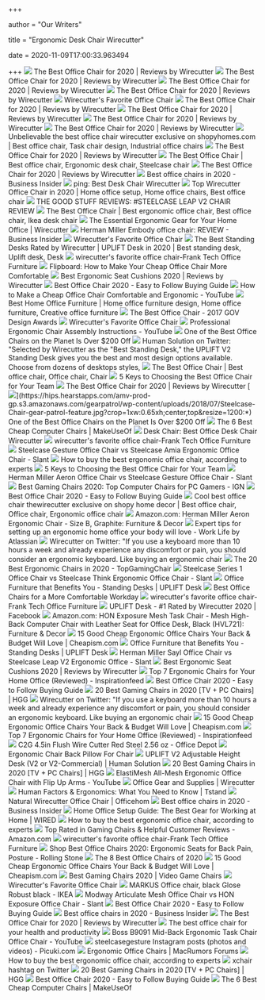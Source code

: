 +++
        
author = "Our Writers"
        
title = "Ergonomic Desk Chair Wirecutter"
        
date = 2020-11-09T17:00:33.963494
        
+++
[ ![](https://cdn.thewirecutter.com/wp-content/media/2020/09/officechairs-2048px-9607.jpg?auto=webp&crop=1.91:1&width=1200)](https://cdn.thewirecutter.com/wp-content/media/2020/09/officechairs-2048px-9607.jpg?auto=webp&crop=1.91:1&width=1200) The Best Office Chair for 2020 | Reviews by Wirecutter
[ ![](https://cdn.thewirecutter.com/wp-content/media/2020/09/officechairs-2048px-9498.jpg?auto=webp&quality=60&crop=3:2&width=570)](https://cdn.thewirecutter.com/wp-content/media/2020/09/officechairs-2048px-9498.jpg?auto=webp&quality=60&crop=3:2&width=570) The Best Office Chair for 2020 | Reviews by Wirecutter
[ ![](https://cdn.thewirecutter.com/wp-content/media/2020/09/officechairs-2048px-5953.jpg?auto=webp&quality=75&width=1024)](https://cdn.thewirecutter.com/wp-content/media/2020/09/officechairs-2048px-5953.jpg?auto=webp&quality=75&width=1024) The Best Office Chair for 2020 | Reviews by Wirecutter
[ ![](https://cdn.thewirecutter.com/wp-content/media/2020/09/officechairs-2048px-5976.jpg?auto=webp&quality=75&width=1024)](https://cdn.thewirecutter.com/wp-content/media/2020/09/officechairs-2048px-5976.jpg?auto=webp&quality=75&width=1024) The Best Office Chair for 2020 | Reviews by Wirecutter
[ ![](https://thumbor.forbes.com/thumbor/960x0/https%3A%2F%2Fblogs-images.forbes.com%2Fforbes-finds%2Ffiles%2F2018%2F05%2Fimage1-640.jpg)](https://thumbor.forbes.com/thumbor/960x0/https%3A%2F%2Fblogs-images.forbes.com%2Fforbes-finds%2Ffiles%2F2018%2F05%2Fimage1-640.jpg) Wirecutter's Favorite Office Chair
[ ![](https://cdn.thewirecutter.com/wp-content/uploads/2018/04/office-chair-lowres-5983-630x420.jpg)](https://cdn.thewirecutter.com/wp-content/uploads/2018/04/office-chair-lowres-5983-630x420.jpg) The Best Office Chair for 2020 | Reviews by Wirecutter
[ ![](https://cdn.thewirecutter.com/wp-content/media/2020/09/officechairs-2048px-9393.jpg?auto=webp&quality=75&width=1024)](https://cdn.thewirecutter.com/wp-content/media/2020/09/officechairs-2048px-9393.jpg?auto=webp&quality=75&width=1024) The Best Office Chair for 2020 | Reviews by Wirecutter
[ ![](https://cdn.thewirecutter.com/wp-content/uploads/2020/05/20200512_erg-workstation-630.png)](https://cdn.thewirecutter.com/wp-content/uploads/2020/05/20200512_erg-workstation-630.png) The Best Office Chair for 2020 | Reviews by Wirecutter
[ ![](https://cdn.thewirecutter.com/wp-content/uploads/2019/10/office-chair-lowres-5974-630x420.jpg)](https://cdn.thewirecutter.com/wp-content/uploads/2019/10/office-chair-lowres-5974-630x420.jpg) The Best Office Chair for 2020 | Reviews by Wirecutter
[ ![](https://i.pinimg.com/564x/d0/85/5c/d0855c5d51504eef5dcff3be1fd2512b.jpg)](https://i.pinimg.com/564x/d0/85/5c/d0855c5d51504eef5dcff3be1fd2512b.jpg) Unbelievable the best office chair wirecutter exclusive on shopyhomes.com |  Best office chair, Task chair design, Industrial office chairs
[ ![](https://cdn.thewirecutter.com/wp-content/media/2020/09/officechairs-2048px-5970.jpg?auto=webp&quality=75&width=1024)](https://cdn.thewirecutter.com/wp-content/media/2020/09/officechairs-2048px-5970.jpg?auto=webp&quality=75&width=1024) The Best Office Chair for 2020 | Reviews by Wirecutter
[ ![](https://i.pinimg.com/originals/4b/fc/cf/4bfccf0172001332415d92cc8970a117.jpg)](https://i.pinimg.com/originals/4b/fc/cf/4bfccf0172001332415d92cc8970a117.jpg) The Best Office Chair | Best office chair, Ergonomic desk chair, Steelcase  chair
[ ![](https://d1b5h9psu9yexj.cloudfront.net/25878/HON-Exposure_20180409-142502_full.jpg)](https://d1b5h9psu9yexj.cloudfront.net/25878/HON-Exposure_20180409-142502_full.jpg) The Best Office Chair for 2020 | Reviews by Wirecutter
[ ![](https://i.insider.com/5e6ff846c485400dac21a626?width=1100&format=jpeg&auto=webp)](https://i.insider.com/5e6ff846c485400dac21a626?width=1100&format=jpeg&auto=webp) Best office chairs in 2020 - Business Insider
[ ![](https://lh3.googleusercontent.com/proxy/rByVt3qRjXGgD7fUQpZa28fW_IlTaiBb3hlRDVndLeG_fMmwdrhwnLXCenfDF5kBhzx99a3av_qBnD3S385G1P6DoKSdZWDDRt699ZxS1-xN-xsoUEqpwbqs4ysvmFEBwBdcoMzCKCqqDP2HMDaTXsoAkiCeRCxoItqTACFVqKS5M7DMhQGakCdQGcWsk1pM2OwF1jNX8s8L2i0sECqksNFhSimUM9Fw-aorwtciF9D4lPa8F7YO=w1200-h630-p-k-no-nu)](https://lh3.googleusercontent.com/proxy/rByVt3qRjXGgD7fUQpZa28fW_IlTaiBb3hlRDVndLeG_fMmwdrhwnLXCenfDF5kBhzx99a3av_qBnD3S385G1P6DoKSdZWDDRt699ZxS1-xN-xsoUEqpwbqs4ysvmFEBwBdcoMzCKCqqDP2HMDaTXsoAkiCeRCxoItqTACFVqKS5M7DMhQGakCdQGcWsk1pM2OwF1jNX8s8L2i0sECqksNFhSimUM9Fw-aorwtciF9D4lPa8F7YO=w1200-h630-p-k-no-nu) ping: Best Desk Chair Wirecutter
[ ![](https://i.pinimg.com/originals/c8/93/e9/c893e97330278ecf1b738528578edaff.jpg)](https://i.pinimg.com/originals/c8/93/e9/c893e97330278ecf1b738528578edaff.jpg) Top Wirecutter Office Chair in 2020 | Home office setup, Home office chairs,  Best office chair
[ ![](http://4.bp.blogspot.com/-A278L171lm8/VJiDzy6XY3I/AAAAAAAAFMw/UKqdq9ot4sE/s640/is.jpg)](http://4.bp.blogspot.com/-A278L171lm8/VJiDzy6XY3I/AAAAAAAAFMw/UKqdq9ot4sE/s640/is.jpg) THE GOOD STUFF REVIEWS: #STEELCASE LEAP V2 CHAIR REVIEW
[ ![](https://i.pinimg.com/originals/af/69/fa/af69fa557476abe33c416351512f7d31.jpg)](https://i.pinimg.com/originals/af/69/fa/af69fa557476abe33c416351512f7d31.jpg) The Best Office Chair | Best ergonomic office chair, Best office chair,  Ikea desk chair
[ ![](https://cdn.thewirecutter.com/wp-content/uploads/2019/01/7d4NUr-UTOqaYY5PAb-ZsA-630x420.jpg)](https://cdn.thewirecutter.com/wp-content/uploads/2019/01/7d4NUr-UTOqaYY5PAb-ZsA-630x420.jpg) The Essential Ergonomic Gear for Your Home Office | Wirecutter
[ ![](https://i.insider.com/57c9e8d709d293ce178b5f13?width=750&format=jpeg&auto=webp)](https://i.insider.com/57c9e8d709d293ce178b5f13?width=750&format=jpeg&auto=webp) Herman Miller Embody office chair: REVIEW - Business Insider
[ ![](https://thumbor.forbes.com/thumbor/640x380/https://blogs-images.forbes.com/forbes-finds/files/2018/05/image5-640.jpg?width=960)](https://thumbor.forbes.com/thumbor/640x380/https://blogs-images.forbes.com/forbes-finds/files/2018/05/image5-640.jpg?width=960) Wirecutter's Favorite Office Chair
[ ![](https://i.pinimg.com/originals/4d/5e/27/4d5e270c8f0caa4e5aaf437355901786.png)](https://i.pinimg.com/originals/4d/5e/27/4d5e270c8f0caa4e5aaf437355901786.png) The Best Standing Desks Rated by Wirecutter | UPLIFT Desk in 2020 | Best  standing desk, Uplift desk, Desk
[ ![](https://img5398.weyesimg.com/uploads/fedz1x1c.allweyes.com/images/15468260309642.jpg?imageView2/2/w/800/q/75)](https://img5398.weyesimg.com/uploads/fedz1x1c.allweyes.com/images/15468260309642.jpg?imageView2/2/w/800/q/75) wirecutter\'s favorite office chair-Frank Tech Office Furniture
[ ![](https://cdn.thewirecutter.com/wp-content/uploads/2020/07/priceyofficechairalternative-lowres-iStock-1216129947-630x420.jpg)](https://cdn.thewirecutter.com/wp-content/uploads/2020/07/priceyofficechairalternative-lowres-iStock-1216129947-630x420.jpg) Flipboard: How to Make Your Cheap Office Chair More Comfortable
[ ![](https://cdn.thewirecutter.com/wp-content/media/2020/09/ergonomicseatcushions2020-2048-9754.jpg?auto=webp&crop=1.91:1&width=1200)](https://cdn.thewirecutter.com/wp-content/media/2020/09/ergonomicseatcushions2020-2048-9754.jpg?auto=webp&crop=1.91:1&width=1200) Best Ergonomic Seat Cushions 2020 | Reviews by Wirecutter
[ ![](https://webtrainingguides.com/wp-content/uploads/2020/01/best-office-chairs-featured.jpg)](https://webtrainingguides.com/wp-content/uploads/2020/01/best-office-chairs-featured.jpg) Best Office Chair 2020 - Easy to Follow Buying Guide
[ ![](https://i.ytimg.com/vi/y6kTMbejo9o/mqdefault.jpg)](https://i.ytimg.com/vi/y6kTMbejo9o/mqdefault.jpg) How to Make a Cheap Office Chair Comfortable and Ergonomic - YouTube
[ ![](https://i.pinimg.com/originals/14/82/1f/14821faa6d852908331058d6cbd347d8.jpg)](https://i.pinimg.com/originals/14/82/1f/14821faa6d852908331058d6cbd347d8.jpg) Best Home Office Furniture | Home office furniture design, Home office  furniture, Creative office furniture
[ ![](https://d39lxsrz40jt15.cloudfront.net/downloads/EDG2012/o_1aanu6j1i1l8ljk250n65dglfa_w1000_h563.png)](https://d39lxsrz40jt15.cloudfront.net/downloads/EDG2012/o_1aanu6j1i1l8ljk250n65dglfa_w1000_h563.png) The Best Office Chair - 2017 GOV Design Awards
[ ![](https://thumbor.forbes.com/thumbor/640x424/https://blogs-images.forbes.com/forbes-finds/files/2018/05/image2-640.jpg?width=960)](https://thumbor.forbes.com/thumbor/640x424/https://blogs-images.forbes.com/forbes-finds/files/2018/05/image2-640.jpg?width=960) Wirecutter's Favorite Office Chair
[ ![](https://i.ytimg.com/vi/YoPlQYU6IBc/maxresdefault.jpg)](https://i.ytimg.com/vi/YoPlQYU6IBc/maxresdefault.jpg) Professional Ergonomic Chair Assembly Instructions - YouTube
[ ![](https://hips.hearstapps.com/amv-prod-gp.s3.amazonaws.com/gearpatrol/wp-content/uploads/2018/07/Steelcase-Chair-gear-patrol-full-lead.jpg)](https://hips.hearstapps.com/amv-prod-gp.s3.amazonaws.com/gearpatrol/wp-content/uploads/2018/07/Steelcase-Chair-gear-patrol-full-lead.jpg) One of the Best Office Chairs on the Planet Is Over $200 Off
[ ![](https://pbs.twimg.com/media/D55KjIxW0AAG_yf.jpg:large)](https://pbs.twimg.com/media/D55KjIxW0AAG_yf.jpg:large) Human Solution on Twitter: "Selected by Wirecutter as the "Best Standing  Desk," the UPLIFT V2 Standing Desk gives you the best and most design  options available. Choose from dozens of desktops styles,
[ ![](https://i.pinimg.com/originals/8d/67/62/8d6762ab65bb321dd2bbaf98b6f50fe3.jpg)](https://i.pinimg.com/originals/8d/67/62/8d6762ab65bb321dd2bbaf98b6f50fe3.jpg) The Best Office Chair | Best office chair, Office chair, Chair
[ ![](https://blog.mccoy-rockford.com/hubfs/mri-blog-banner.jpg)](https://blog.mccoy-rockford.com/hubfs/mri-blog-banner.jpg) 5 Keys to Choosing the Best Office Chair for Your Team
[ ![](https://cdn.thewirecutter.com/wp-content/media/2020/09/officechairs-2048px-6049.jpg?auto=webp&quality=60&crop=3:2&width=570)](https://cdn.thewirecutter.com/wp-content/media/2020/09/officechairs-2048px-6049.jpg?auto=webp&quality=60&crop=3:2&width=570) The Best Office Chair for 2020 | Reviews by Wirecutter
[ ![](https://hips.hearstapps.com/amv-prod-gp.s3.amazonaws.com/gearpatrol/wp-content/uploads/2018/07/Steelcase-Chair-gear-patrol-feature.jpg?crop=1xw:0.65xh;center,top&resize=1200:*)](https://hips.hearstapps.com/amv-prod-gp.s3.amazonaws.com/gearpatrol/wp-content/uploads/2018/07/Steelcase-Chair-gear-patrol-feature.jpg?crop=1xw:0.65xh;center,top&resize=1200:*) One of the Best Office Chairs on the Planet Is Over $200 Off
[ ![](https://static2.makeuseofimages.com/wp-content/uploads/2018/09/best-computer-chairs-students.jpg)](https://static2.makeuseofimages.com/wp-content/uploads/2018/09/best-computer-chairs-students.jpg) The 6 Best Cheap Computer Chairs | MakeUseOf
[ ![](https://lh6.googleusercontent.com/proxy/BvQXajXHrj46V5l7KBhmr6Laifig4ae39A03dF54M2hCRO1245-Fbn54Y3UaBAkAhPsiwuokhbvQSi1lWuxDP3f06oO4mNRxSICV_QQboKv21fQmAZGmvtdXZNg2-igqZkth-OexD5tzCF9u07Olavg7nFYbF6DV__ySrHED4IBzsSfOSi_NiX-_hwlScUg0LS6kIX8i5IjPOdJtSnedI8eY77YqwRSIF1JmXeFT5lJ17vxywP7a7RTEO2XU=s0-d)](https://lh6.googleusercontent.com/proxy/BvQXajXHrj46V5l7KBhmr6Laifig4ae39A03dF54M2hCRO1245-Fbn54Y3UaBAkAhPsiwuokhbvQSi1lWuxDP3f06oO4mNRxSICV_QQboKv21fQmAZGmvtdXZNg2-igqZkth-OexD5tzCF9u07Olavg7nFYbF6DV__ySrHED4IBzsSfOSi_NiX-_hwlScUg0LS6kIX8i5IjPOdJtSnedI8eY77YqwRSIF1JmXeFT5lJ17vxywP7a7RTEO2XU=s0-d) Desk Chair: Best Office Desk Chair Wirecutter
[ ![](https://img5398.weyesimg.com/uploads/fedz1x1c.allweyes.com/images/15624127153045.jpg?imageView2/2/w/800/q/75)](https://img5398.weyesimg.com/uploads/fedz1x1c.allweyes.com/images/15624127153045.jpg?imageView2/2/w/800/q/75) wirecutter\'s favorite office chair-Frank Tech Office Furniture
[ ![](https://ucarecdn.com/eaa7b529-cfd6-4275-ab61-a90a39216779/-/format/jpeg/-/progressive/yes/-/preview/2048x2048/)](https://ucarecdn.com/eaa7b529-cfd6-4275-ab61-a90a39216779/-/format/jpeg/-/progressive/yes/-/preview/2048x2048/) Steelcase Gesture Office Chair vs Steelcase Amia Ergonomic Office Chair -  Slant
[ ![](https://media2.s-nbcnews.com/i/newscms/2020_25/3390893/ergonomic-office-chairs-kr-2x1-tease-200618_38008296185ce90fd52b401caf79df24.jpg)](https://media2.s-nbcnews.com/i/newscms/2020_25/3390893/ergonomic-office-chairs-kr-2x1-tease-200618_38008296185ce90fd52b401caf79df24.jpg) How to buy the best ergonomic office chair, according to experts
[ ![](https://blog.mccoy-rockford.com/hubfs/chairs.jpg)](https://blog.mccoy-rockford.com/hubfs/chairs.jpg) 5 Keys to Choosing the Best Office Chair for Your Team
[ ![](https://ucarecdn.com/f5241c49-855b-4da2-b2ec-dae6a5b99714/-/format/jpeg/-/progressive/yes/-/preview/2048x2048/)](https://ucarecdn.com/f5241c49-855b-4da2-b2ec-dae6a5b99714/-/format/jpeg/-/progressive/yes/-/preview/2048x2048/) Herman Miller Aeron Office Chair vs Steelcase Gesture Office Chair - Slant
[ ![](https://assets-prd.ignimgs.com/2020/06/03/10-1591197574716.jpg)](https://assets-prd.ignimgs.com/2020/06/03/10-1591197574716.jpg) Best Gaming Chairs 2020: Top Computer Chairs for PC Gamers - IGN
[ ![](https://webtrainingguides.com/wp-content/uploads/2019/10/71G667FwxuL._AC_SL1500_.jpg)](https://webtrainingguides.com/wp-content/uploads/2019/10/71G667FwxuL._AC_SL1500_.jpg) Best Office Chair 2020 - Easy to Follow Buying Guide
[ ![](https://i.pinimg.com/originals/8f/ab/1f/8fab1f994e4865a3dc01c973cf23054d.jpg)](https://i.pinimg.com/originals/8f/ab/1f/8fab1f994e4865a3dc01c973cf23054d.jpg) Cool best office chair thewirecutter exclusive on shopy home decor | Best office  chair, Office chair, Ergonomic office chair
[ ![](https://images-na.ssl-images-amazon.com/images/I/71VVk7m8aIL._AC_SX522_.jpg)](https://images-na.ssl-images-amazon.com/images/I/71VVk7m8aIL._AC_SX522_.jpg) Amazon.com: Herman Miller Aeron Ergonomic Chair - Size B, Graphite:  Furniture & Decor
[ ![](https://atlassianblog.wpengine.com/wp-content/uploads/2020/04/brand-4548-how-to-create-your-ideal-work-from-home-setup-scaled.jpg)](https://atlassianblog.wpengine.com/wp-content/uploads/2020/04/brand-4548-how-to-create-your-ideal-work-from-home-setup-scaled.jpg) Expert tips for setting up an ergonomic home office your body will love -  Work Life by Atlassian
[ ![](https://pbs.twimg.com/media/ER4L1ayXsAADfAE.jpg)](https://pbs.twimg.com/media/ER4L1ayXsAADfAE.jpg) Wirecutter on Twitter: "If you use a keyboard more than 10 hours a week and  already experience any discomfort or pain, you should consider an ergonomic  keyboard. Like buying an ergonomic chair
[ ![](https://topgamingchair.com/wp-content/uploads/2019/01/Best-ergonomic-chair.jpg)](https://topgamingchair.com/wp-content/uploads/2019/01/Best-ergonomic-chair.jpg) The 20 Best Ergonomic Chairs in 2020 - TopGamingChair
[ ![](https://ucarecdn.com/6c74a23a-ca4f-4166-8705-dc8c33906500/-/format/jpeg/-/progressive/yes/-/preview/2048x2048/)](https://ucarecdn.com/6c74a23a-ca4f-4166-8705-dc8c33906500/-/format/jpeg/-/progressive/yes/-/preview/2048x2048/) Steelcase Series 1 Office Chair vs Steelcase Think Ergonomic Office Chair -  Slant
[ ![](https://i.ytimg.com/vi/8krBbc31gBM/sddefault.jpg)](https://i.ytimg.com/vi/8krBbc31gBM/sddefault.jpg) Office Furniture that Benefits You - Standing Desks | UPLIFT Desk
[ ![](https://hips.hearstapps.com/hmg-prod.s3.amazonaws.com/images/2195348-gallery6-1543429224.jpg)](https://hips.hearstapps.com/hmg-prod.s3.amazonaws.com/images/2195348-gallery6-1543429224.jpg) Best Office Chairs for a More Comfortable Workday
[ ![](https://img5398.weyesimg.com/uploads/fedz1x1c.allweyes.com/images/15598102416247.jpg?imageView2/2/w/800/q/75)](https://img5398.weyesimg.com/uploads/fedz1x1c.allweyes.com/images/15598102416247.jpg?imageView2/2/w/800/q/75) wirecutter\'s favorite office chair-Frank Tech Office Furniture
[ ![](https://lookaside.fbsbx.com/lookaside/crawler/media/?media_id=666212907312645&get_thumbnail=1)](https://lookaside.fbsbx.com/lookaside/crawler/media/?media_id=666212907312645&get_thumbnail=1) UPLIFT Desk - #1 Rated by Wirecutter 2020 | Facebook
[ ![](https://images-na.ssl-images-amazon.com/images/I/71wwFRnkTDL._AC_SY741_.jpg)](https://images-na.ssl-images-amazon.com/images/I/71wwFRnkTDL._AC_SY741_.jpg) Amazon.com: HON Exposure Mesh Task Chair - Mesh High-Back Computer Chair  with Leather Seat for Office Desk, Black (HVL721): Furniture & Decor
[ ![](https://cdn.cheapism.com/images/26670-5.max-784x410.jpg)](https://cdn.cheapism.com/images/26670-5.max-784x410.jpg) 15 Good Cheap Ergonomic Office Chairs Your Back & Budget Will Love |  Cheapism.com
[ ![](https://cdn11.bigcommerce.com/s-l85bzww3lo/content/img/home/builder/mobile/homepage-desk-build-accessories-m.png)](https://cdn11.bigcommerce.com/s-l85bzww3lo/content/img/home/builder/mobile/homepage-desk-build-accessories-m.png) Office Furniture that Benefits You - Standing Desks | UPLIFT Desk
[ ![](https://ucarecdn.com/95d14cda-76bf-4e89-b217-f3a9e74097bb/-/format/jpeg/-/progressive/yes/-/preview/2048x2048/)](https://ucarecdn.com/95d14cda-76bf-4e89-b217-f3a9e74097bb/-/format/jpeg/-/progressive/yes/-/preview/2048x2048/) Herman Miller Sayl Office Chair vs Steelcase Leap V2 Ergonomic Office -  Slant
[ ![](https://cdn.thewirecutter.com/wp-content/media/2020/09/ergonomicseatcushions2020-2048-9756.jpg)](https://cdn.thewirecutter.com/wp-content/media/2020/09/ergonomicseatcushions2020-2048-9756.jpg) Best Ergonomic Seat Cushions 2020 | Reviews by Wirecutter
[ ![](https://inspirationfeed.com/wp-content/uploads/2020/04/Duramont-Ergonomic-Adjustable-Office-Chair-with-Lumbar-Support-and-Rollerblade-Wheels.jpg)](https://inspirationfeed.com/wp-content/uploads/2020/04/Duramont-Ergonomic-Adjustable-Office-Chair-with-Lumbar-Support-and-Rollerblade-Wheels.jpg) Top 7 Ergonomic Chairs for Your Home Office (Reviewed) - Inspirationfeed
[ ![](https://webtrainingguides.com/wp-content/uploads/2019/10/61r3JZ4vJuL._SL1500_.jpg)](https://webtrainingguides.com/wp-content/uploads/2019/10/61r3JZ4vJuL._SL1500_.jpg) Best Office Chair 2020 - Easy to Follow Buying Guide
[ ![](https://mljzsatzn43z.i.optimole.com/tP-GR8Q-wMaF8XmH/w:1024/h:683/q:90/https://www.highgroundgaming.com/wp-content/uploads/2019/10/gaming-chairs-hardware-page.jpg)](https://mljzsatzn43z.i.optimole.com/tP-GR8Q-wMaF8XmH/w:1024/h:683/q:90/https://www.highgroundgaming.com/wp-content/uploads/2019/10/gaming-chairs-hardware-page.jpg) 20 Best Gaming Chairs in 2020 [TV + PC Chairs] | HGG
[ ![](https://pbs.twimg.com/media/ER4L2I7W4AAofDS.jpg)](https://pbs.twimg.com/media/ER4L2I7W4AAofDS.jpg) Wirecutter on Twitter: "If you use a keyboard more than 10 hours a week and  already experience any discomfort or pain, you should consider an ergonomic  keyboard. Like buying an ergonomic chair
[ ![](https://cdn.cheapism.com/images/26670-6.max-784x410.jpg)](https://cdn.cheapism.com/images/26670-6.max-784x410.jpg) 15 Good Cheap Ergonomic Office Chairs Your Back & Budget Will Love |  Cheapism.com
[ ![](https://inspirationfeed.com/wp-content/uploads/2020/04/Flash-Furniture-Desk-Chair-with-Wheels.jpg)](https://inspirationfeed.com/wp-content/uploads/2020/04/Flash-Furniture-Desk-Chair-with-Wheels.jpg) Top 7 Ergonomic Chairs for Your Home Office (Reviewed) - Inspirationfeed
[ ![](https://media.officedepot.com/image/upload/b_rgb:FFFFFF,c_pad,dpr_1.0,f_auto,h_1665,q_auto,w_1250/c_pad,h_1665,w_1250/v1/products/933365/933365_o01_c2g_4_5in_flush_wire_cutter_red_steel_2_56_oz_01220?pgw=1&pgwact=1)](https://media.officedepot.com/image/upload/b_rgb:FFFFFF,c_pad,dpr_1.0,f_auto,h_1665,q_auto,w_1250/c_pad,h_1665,w_1250/v1/products/933365/933365_o01_c2g_4_5in_flush_wire_cutter_red_steel_2_56_oz_01220?pgw=1&pgwact=1) C2G 4.5in Flush Wire Cutter Red Steel 2.56 oz - Office Depot
[ ![](https://thewirecutter.com/wp-content/uploads/2017/03/lumbarsupports-lowres-9216.jpg)](https://thewirecutter.com/wp-content/uploads/2017/03/lumbarsupports-lowres-9216.jpg) Ergonomic Chair Back Pillow For Chair
[ ![](https://cdn11.bigcommerce.com/s-492apnl0xy/products/1804/images/9109/upl960-product-image__00967.1559751138.1217.655.jpg?c=2)](https://cdn11.bigcommerce.com/s-492apnl0xy/products/1804/images/9109/upl960-product-image__00967.1559751138.1217.655.jpg?c=2) UPLIFT V2 Adjustable Height Desk (V2 or V2-Commercial) | Human Solution
[ ![](https://mljzsatzn43z.i.optimole.com/tP-GR8Q-Jy5e14a7/w:252/h:400/q:90/dpr:2.6/https://www.highgroundgaming.com/wp-content/uploads/2017/05/Steelcase-Leap-Chair-Black-Fabric.jpg)](https://mljzsatzn43z.i.optimole.com/tP-GR8Q-Jy5e14a7/w:252/h:400/q:90/dpr:2.6/https://www.highgroundgaming.com/wp-content/uploads/2017/05/Steelcase-Leap-Chair-Black-Fabric.jpg) 20 Best Gaming Chairs in 2020 [TV + PC Chairs] | HGG
[ ![](https://i.ytimg.com/vi/7Mf9GPSKSQU/maxresdefault.jpg)](https://i.ytimg.com/vi/7Mf9GPSKSQU/maxresdefault.jpg) ElastiMesh All-Mesh Ergonomic Office Chair with Flip Up Arms - YouTube
[ ![](https://cdn.thewirecutter.com/wp-content/uploads/2017/10/Facebook-OG-social-share-image_630x420.png)](https://cdn.thewirecutter.com/wp-content/uploads/2017/10/Facebook-OG-social-share-image_630x420.png) Office Gear and Supplies | Wirecutter
[ ![](http://tstand.com/wp-content/uploads/2017/01/office-chair-design.jpg)](http://tstand.com/wp-content/uploads/2017/01/office-chair-design.jpg) Human Factors & Ergonomics: What You Need to Know | Tstand
[ ![](https://s-media-cache-ak0.pinimg.com/originals/1b/9e/65/1b9e65defebdb56e0a2d1884f44315d4.jpg)](https://s-media-cache-ak0.pinimg.com/originals/1b/9e/65/1b9e65defebdb56e0a2d1884f44315d4.jpg) Natural Wirecutter Office Chair | Officehom
[ ![](https://i.insider.com/5ec83927191824036d455f0c?width=800&format=jpeg)](https://i.insider.com/5ec83927191824036d455f0c?width=800&format=jpeg) Best office chairs in 2020 - Business Insider
[ ![](https://media.wired.com/photos/5ee02229ecbf113b412f421a/master/w_1954,h_1466,c_limit/Gear-X-Chair-X2-SOURCE-X-Chair.jpg)](https://media.wired.com/photos/5ee02229ecbf113b412f421a/master/w_1954,h_1466,c_limit/Gear-X-Chair-X2-SOURCE-X-Chair.jpg) Home Office Setup Guide: The Best Gear for Working at Home | WIRED
[ ![](https://media1.s-nbcnews.com/j/newscms/2020_25/3390790/fb9ebd88-bf38-46a6-9551-b5abf7ba2b92-1-41bfc472dfa3a5a5ad84b90b660737e1-5eeaa2c5338e2_0d69ef4a28fa1af62a66057c1c95dfaa.fit-720w.jpeg)](https://media1.s-nbcnews.com/j/newscms/2020_25/3390790/fb9ebd88-bf38-46a6-9551-b5abf7ba2b92-1-41bfc472dfa3a5a5ad84b90b660737e1-5eeaa2c5338e2_0d69ef4a28fa1af62a66057c1c95dfaa.fit-720w.jpeg) How to buy the best ergonomic office chair, according to experts
[ ![](https://m.media-amazon.com/images/I/71O+X3OVmYL._AC_SX500_SY500_.jpg)](https://m.media-amazon.com/images/I/71O+X3OVmYL._AC_SX500_SY500_.jpg) Top Rated in Gaming Chairs & Helpful Customer Reviews - Amazon.com
[ ![](https://img5398.weyesimg.com/uploads/fedz1x1c.allweyes.com/images/15468235862474.jpg?imageView2/2/w/1000/q/75)](https://img5398.weyesimg.com/uploads/fedz1x1c.allweyes.com/images/15468235862474.jpg?imageView2/2/w/1000/q/75) wirecutter\'s favorite office chair-Frank Tech Office Furniture
[ ![](https://www.rollingstone.com/wp-content/uploads/2020/04/office-chairs.jpg)](https://www.rollingstone.com/wp-content/uploads/2020/04/office-chairs.jpg) Shop Best Office Chairs 2020: Ergonomic Seats for Back Pain, Posture -  Rolling Stone
[ ![](https://www.thespruce.com/thmb/wU9qhq2iYXjZFhcoU3d1ej6QnzA=/960x960/smart/filters:no_upscale()/AleraElusionSeriesMeshMid-BackSwivelTiltChairBlack-591b37f13df78cf5fa203f8e.jpg)](https://www.thespruce.com/thmb/wU9qhq2iYXjZFhcoU3d1ej6QnzA=/960x960/smart/filters:no_upscale()/AleraElusionSeriesMeshMid-BackSwivelTiltChairBlack-591b37f13df78cf5fa203f8e.jpg) The 8 Best Office Chairs of 2020
[ ![](https://cdn.cheapism.com/images/26670-1.max-784x410.jpg)](https://cdn.cheapism.com/images/26670-1.max-784x410.jpg) 15 Good Cheap Ergonomic Office Chairs Your Back & Budget Will Love |  Cheapism.com
[ ![](https://hips.hearstapps.com/vader-prod.s3.amazonaws.com/1586880820-progrid-1586880781.jpg?crop=0.8375xw:1xh;center,top&resize=320%3A%2A)](https://hips.hearstapps.com/vader-prod.s3.amazonaws.com/1586880820-progrid-1586880781.jpg?crop=0.8375xw:1xh;center,top&resize=320%3A%2A) Best Gaming Chairs 2020 | Video Game Chairs
[ ![](https://thumbor.forbes.com/thumbor/640x380/https://blogs-images.forbes.com/forbes-finds/files/2018/05/image3-640.jpg?width=960)](https://thumbor.forbes.com/thumbor/640x380/https://blogs-images.forbes.com/forbes-finds/files/2018/05/image3-640.jpg?width=960) Wirecutter's Favorite Office Chair
[ ![](https://www.ikea.com/us/en/images/products/markus-office-chair-glose-black__0491538_PE625202_S5.JPG)](https://www.ikea.com/us/en/images/products/markus-office-chair-glose-black__0491538_PE625202_S5.JPG) MARKUS Office chair, black Glose Robust black - IKEA
[ ![](https://ucarecdn.com/8ff84aab-2f3b-49a3-b0e8-96c219985d0d/-/format/jpeg/-/progressive/yes/-/preview/2048x2048/)](https://ucarecdn.com/8ff84aab-2f3b-49a3-b0e8-96c219985d0d/-/format/jpeg/-/progressive/yes/-/preview/2048x2048/) Modway Articulate Mesh Office Chair vs HON Exposure Office Chair - Slant
[ ![](https://webtrainingguides.com/wp-content/uploads/2019/10/59k8jQikmdHPsyC656K9UP-1920-80-e1572023321397.jpg)](https://webtrainingguides.com/wp-content/uploads/2019/10/59k8jQikmdHPsyC656K9UP-1920-80-e1572023321397.jpg) Best Office Chair 2020 - Easy to Follow Buying Guide
[ ![](https://i.insider.com/5e14f945b2e66a3f942a8393?width=1136&format=jpeg)](https://i.insider.com/5e14f945b2e66a3f942a8393?width=1136&format=jpeg) Best office chairs in 2020 - Business Insider
[ ![](https://cdn.thewirecutter.com/wp-content/media/2020/09/officechairs-2048px-6007.jpg?auto=webp&quality=75&width=1024)](https://cdn.thewirecutter.com/wp-content/media/2020/09/officechairs-2048px-6007.jpg?auto=webp&quality=75&width=1024) The Best Office Chair for 2020 | Reviews by Wirecutter
[ ![](https://i.ytimg.com/vi/dv58CP3jWdQ/sddefault.jpg#404_is_fine)](https://i.ytimg.com/vi/dv58CP3jWdQ/sddefault.jpg#404_is_fine) The best office chair for your health and productivity
[ ![](https://i.ytimg.com/vi/NpSVlERRwi8/maxresdefault.jpg)](https://i.ytimg.com/vi/NpSVlERRwi8/maxresdefault.jpg) Boss B9091 Mid-Back Ergonomic Task Chair Office Chair - YouTube
[ ![](https://scontent-lga3-1.cdninstagram.com/v/t51.2885-15/e15/c139.0.801.801a/s640x640/71811956_675618002842049_2055334413291575028_n.jpg?_nc_ht=scontent-lga3-1.cdninstagram.com&_nc_cat=105&_nc_ohc=RYMe3nZewT8AX_zpLgR&oh=874f91e8a7a5a2cbf84c03d129d31c75&oe=5F0026AD)](https://scontent-lga3-1.cdninstagram.com/v/t51.2885-15/e15/c139.0.801.801a/s640x640/71811956_675618002842049_2055334413291575028_n.jpg?_nc_ht=scontent-lga3-1.cdninstagram.com&_nc_cat=105&_nc_ohc=RYMe3nZewT8AX_zpLgR&oh=874f91e8a7a5a2cbf84c03d129d31c75&oe=5F0026AD) steelcasegesture Instagram posts (photos and videos) - Picuki.com
[ ![](https://forums.macrumors.com/attachments/aarti-chairs-h501-office-chair-600x600-jpg.886452/)](https://forums.macrumors.com/attachments/aarti-chairs-h501-office-chair-600x600-jpg.886452/) Ergonomic Office Chairs | MacRumors Forums
[ ![](https://media3.s-nbcnews.com/j/newscms/2020_38/3412293/41wxzbjbctl-5f612bf5e51a6_0c94f494ab8e44b1d8b7f9f6a29da46e.fit-720w.jpg)](https://media3.s-nbcnews.com/j/newscms/2020_38/3412293/41wxzbjbctl-5f612bf5e51a6_0c94f494ab8e44b1d8b7f9f6a29da46e.fit-720w.jpg) How to buy the best ergonomic office chair, according to experts
[ ![](https://pbs.twimg.com/media/EjUg1euU4AAsUuT.jpg)](https://pbs.twimg.com/media/EjUg1euU4AAsUuT.jpg) xchair hashtag on Twitter
[ ![](https://mljzsatzn43z.i.optimole.com/tP-GR8Q-QsPi-nq3/w:100/h:186/q:90/dpr:2.6/https://www.highgroundgaming.com/wp-content/uploads/2019/10/AmazonBasics-Gaming-Racing-Style-Office-Chair-Review.png)](https://mljzsatzn43z.i.optimole.com/tP-GR8Q-QsPi-nq3/w:100/h:186/q:90/dpr:2.6/https://www.highgroundgaming.com/wp-content/uploads/2019/10/AmazonBasics-Gaming-Racing-Style-Office-Chair-Review.png) 20 Best Gaming Chairs in 2020 [TV + PC Chairs] | HGG
[ ![](https://webtrainingguides.com/wp-content/uploads/2019/10/71ijzrsAAPL._AC_SL1500_.jpg)](https://webtrainingguides.com/wp-content/uploads/2019/10/71ijzrsAAPL._AC_SL1500_.jpg) Best Office Chair 2020 - Easy to Follow Buying Guide
[ ![](https://static2.makeuseofimages.com/wp-content/uploads/2020/03/IKEA-Markus_Chair.jpg?q=50&fit=crop&w=670&dpr=1.5)](https://static2.makeuseofimages.com/wp-content/uploads/2020/03/IKEA-Markus_Chair.jpg?q=50&fit=crop&w=670&dpr=1.5) The 6 Best Cheap Computer Chairs | MakeUseOf
